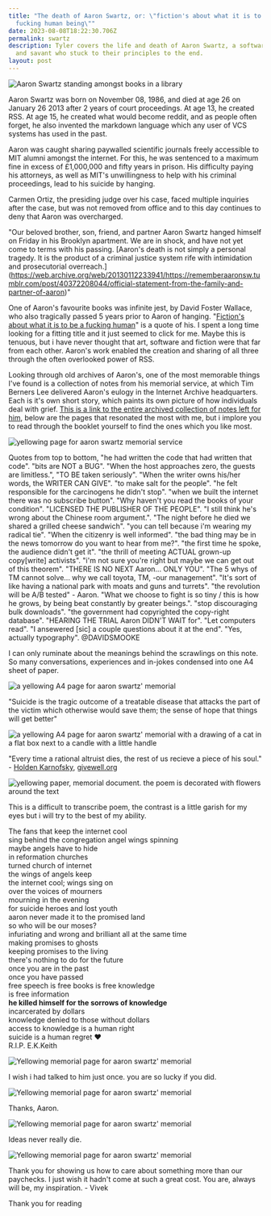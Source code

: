 ```yaml
---
title: "The death of Aaron Swartz, or: \"fiction's about what it is to be a
  fucking human being\""
date: 2023-08-08T18:22:30.706Z
permalink: swartz
description: Tyler covers the life and death of Aaron Swartz, a software pioneer
  and savant who stuck to their principles to the end.
layout: post
---
```

![Aaron Swartz standing amongst books in a library](/article/swartz/aaronswartz.jpg)

Aaron Swartz was born on November 08, 1986, and died at age 26 on January 26 2013 after 2 years of court proceedings. At age 13, he created RSS. At age 15, he created what would become reddit, and as people often forget, he also invented the markdown language which any user of VCS systems has used in the past.

Aaron was caught sharing paywalled scientific journals freely accessible to MIT alumni amongst the internet. For this, he was sentenced to a maximum fine in excess of £1,000,000 and fifty years in prison. His difficulty paying his attorneys, as well as MIT's unwillingness to help with his criminal proceedings, lead to his suicide by hanging.

Carmen Ortiz, the presiding judge over his case, faced multiple inquiries after the case, but was not removed from office and to this day continues to deny that Aaron was overcharged.

"Our beloved brother, son, friend, and partner Aaron Swartz hanged himself on Friday in his Brooklyn apartment. We are in shock, and have not yet come to terms with his passing. \[Aaron's death is not simply a personal tragedy. It is the product of a criminal justice system rife with intimidation and prosecutorial overreach.](https://web.archive.org/web/20130112233941/https://rememberaaronsw.tumblr.com/post/40372208044/official-statement-from-the-family-and-partner-of-aaron)"

One of Aaron's favourite books was infinite jest, by David Foster Wallace, who also tragically passed 5 years prior to Aaron of hanging. "[Fiction's about what it is to be a fucking human](https://web.archive.org/web/20150520115701/https://isismagazine.org.uk/2015/03/the-isis-short-essay-competition-fictions-about-what-it-is-to-be-a-fucking-human-being-david-foster-wallace-is-it)" is a quote of his. I spent a long time looking for a fitting title and it just seemed to click for me. Maybe this is tenuous, but i have never thought that art, software and fiction were that far from each other. Aaron's work enabled the creation and sharing of all three through the often overlooked power of RSS.

Looking through old archives of Aaron's, one of the most memorable things I've found is a collection of notes from his memorial service, at which Tim Berners Lee delivered Aaron's eulogy in the Internet Archive headquarters. Each is it's own short story, which paints its own picture of how individuals deal with grief. [This is a link to the entire archived collection of notes left for him](https://archive.org/details/AaronSwartzSFMemorialHandouts/), below are the pages that resonated the most with me, but i implore you to read through the booklet yourself to find the ones which you like most.

![yellowing page for aaron swartz memorial service](/article/swartz/aaronswmemorialprogram_0015.jpg)

Quotes from top to bottom, "he had written the code that had written that code". 
"bits are NOT a BUG". 
"When the host approaches zero, the guests are limitless.", 
"TO BE taken seriously". 
"When the writer owns his/her words, the WRITER CAN GIVE". 
"to make salt for the people". 
"he felt responsible for the carcinogens he didn't stop". 
"when we built the internet there was no subscribe button". 
"Why haven't you read the books of your condition". 
"LICENSED THE PUBLISHER OF THE PEOPLE". 
"I still think he's wrong about the Chinese room argument.". 
"The night before he died we shared a grilled cheese sandwich". 
"you can tell because i'm wearing my radical tie". 
"When the citizenry is well informed". 
"the bad thing may be in the news tomorrow do you want to hear from me?". 
"the first time he spoke, the audience didn't get it". 
"the thrill of meeting ACTUAL grown-up copy\[write\] activists". 
"i'm not sure you're right but maybe we can get out of this theorem". 
"THERE IS NO NEXT Aaron... ONLY YOU". 
"The 5 whys of TM cannot solve... why we call toyota, TM, -our management". 
"It's sort of like having a national park with moats and guns and turrets". 
"the revolution will be A/B tested" - Aaron. 
"What we choose to fight is so tiny / this is how he grows, by being beat constantly by greater beings.". 
"stop discouraging bulk downloads". 
"the government had copyrighted the copy-right database".
"HEARING THE TRIAL Aaron DIDN'T WAIT for". 
"Let computers read". 
"I ansewered \[sic\] a couple questions about it at the end". 
"Yes, actually typography". @DAVIDSMOOKE

I can only ruminate about the meanings behind the scrawlings on this note. So many conversations, experiences and in-jokes condensed into one A4 sheet of paper.

![a yellowing A4 page for aaron swartz' memorial](/article/swartz/aaronswmemorialprogram_0019.jpg)

"Suicide is the tragic outcome of a treatable disease that attacks the part of the victim which otherwise would save them; the sense of hope that things will get better"

![a yellowing A4 page for aaron swartz' memorial with a drawing of a cat in a flat box next to a candle with a little handle](/article/swartz/aaronswmemorialprogram_0031.jpg)

"Every time a rational altruist dies, the rest of us recieve a piece of his soul." - [Holden Karnofsky](https://en.wikipedia.org/wiki/Holden_Karnofsky), [givewell.org](givewell.org)

![yellowing paper, memorial document. the poem is decorated with flowers around the text](/article/swartz/aaronswmemorialprogram_0035.jpg)

This is a difficult to transcribe poem, the contrast is a little garish for my eyes but i will try to the best of my ability.

The fans that keep the internet cool\
sing behind the congregation
angel wings spinning\
maybe angels have to hide\
in reformation churches\
turned church of internet\
the wings of angels keep\
the internet cool; wings sing on\
over the voices of mourners\
mourning in the evening\
for suicide heroes and lost youth\
aaron never made it to the promised land\
so who will be our moses?\
infuriating and wrong and brilliant all at the same time\
making promises to ghosts\
keeping promises to the living\
there's nothing to do for the future\
once you are in the past\
once you have passed\
free speech is free books is free knowledge\
is free information\
**he killed himself for the sorrows of knowledge**\
incarcerated by dollars\
knowledge denied to those without dollars\
access to knowledge is a human right\
suicide is a human regret :heart:\
R.I.P. E.K.Keith

![Yellowing memorial page for aaron swartz' memorial](/article/swartz/aaronswmemorialprogram_0047.jpg)

I wish i had talked to him just once. you are so lucky if you did.

![Yellowing memorial page for aaron swartz' memorial](/article/swartz/aaronswmemorialprogram_0049.jpg)

Thanks, Aaron.

![Yellowing memorial page for aaron swartz' memorial](/article/swartz/aaronswmemorialprogram_0059.jpg)

Ideas never really die.

![Yellowing memorial page for aaron swartz' memorial](/article/swartz/aaronswmemorialprogram_0063.jpg)

Thank you for showing us how to care about something more than our paychecks. I just wish it hadn't come at such a great cost. You are, always will be, my inspiration. - Vivek

Thank you for reading
